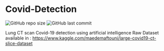 # Covid-Detection
![GitHub repo size](https://img.shields.io/github/repo-size/clarissaaaa/Covid-Detection?color=red&logo=GitHub&style=flat-square)
![GitHub last commit](https://img.shields.io/github/last-commit/clarissaaaa/Covid-Detection?color=blue&style=flat-square)

Lung CT scan Covid-19 detection using artificial intelligence
Raw Dataset available in : https://www.kaggle.com/maedemaftouni/large-covid19-ct-slice-dataset
